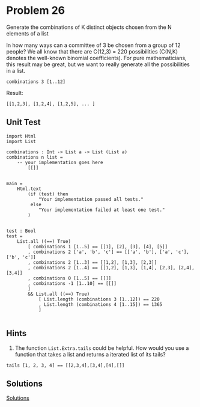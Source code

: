 # Problem 26
Generate the combinations of K distinct objects chosen from the N elements of a list

In how many ways can a committee of 3 be chosen from a group of 12 people? We all know that there are C(12,3) = 220 possibilities (C(N,K) denotes the well-known binomial coefficients). For pure mathematicians, this result may be great, but we want to really generate all the possibilities in a list.

```
combinations 3 [1..12]
```

Result:

``` 
[[1,2,3], [1,2,4], [1,2,5], ... ]
```

## Unit Test
```
import Html
import List

combinations : Int -> List a -> List (List a) 
combinations n list =
    -- your implementation goes here
        [[]]


main =
    Html.text
        (if (test) then
            "Your implementation passed all tests."
         else
            "Your implementation failed at least one test."
        )


test : Bool
test =
    List.all ((==) True)
        [ combinations 1 [1..5] == [[1], [2], [3], [4], [5]]
        , combinations 2 ['a', 'b', 'c'] == [['a', 'b'], ['a', 'c'], ['b', 'c']]
        , combinations 2 [1..3] == [[1,2], [1,3], [2,3]]
        , combinations 2 [1..4] == [[1,2], [1,3], [1,4], [2,3], [2,4], [3,4]]
        , combinations 0 [1..5] == [[]]
        , combinations -1 [1..10] == [[]]
        ]
        && List.all ((==) True)
            [ List.length (combinations 3 [1..12]) == 220
            , List.length (combinations 4 [1..15]) == 1365
            ]


```

## Hints
1. The function ```List.Extra.tails``` could be helpful. How would you use a function that takes a list and returns a iterated list of its tails?

```
tails [1, 2, 3, 4] == [[2,3,4],[3,4],[4],[]]
```


## Solutions

[Solutions](../s/s26.md)
